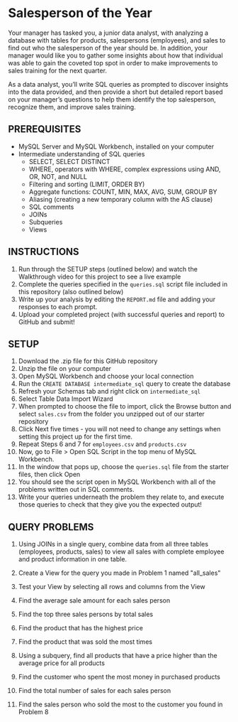 # Salesperson of the Year

Your manager has tasked you, a junior data analyst, with analyzing a database with tables for products, salespersons (employees), and sales to find out who the salesperson of the year should be. In addition, your manager would like you to gather some insights about how that individual was able to gain the coveted top spot in order to make improvements to sales training for the next quarter.

As a data analyst, you’ll write SQL queries as prompted to discover insights into the data provided, and then provide a short but detailed report based on your manager’s questions to help them identify the top salesperson, recognize them, and improve sales training.

## PREREQUISITES

- MySQL Server and MySQL Workbench, installed on your computer
- Intermediate understanding of SQL queries
  - SELECT, SELECT DISTINCT
  - WHERE, operators with WHERE, complex expressions using AND, OR, NOT, and NULL
  - Filtering and sorting (LIMIT, ORDER BY)
  - Aggregate functions: COUNT, MIN, MAX, AVG, SUM, GROUP BY
  - Aliasing (creating a new temporary column with the AS clause)
  - SQL comments
  - JOINs
  - Subqueries
  - Views

## INSTRUCTIONS

1. Run through the SETUP steps (outlined below) and watch the Walkthrough video for this project to see a live example
2. Complete the queries specified in the `queries.sql` script file included in this repository (also outlined below)
3. Write up your analysis by editing the `REPORT.md` file and adding your responses to each prompt.
4. Upload your completed project (with successful queries and report) to GitHub and submit!

## SETUP

1. Download the .zip file for this GitHub repository
2. Unzip the file on your computer
3. Open MySQL Workbench and choose your local connection
4. Run the `CREATE DATABASE intermediate_sql` query to create the database
5. Refresh your Schemas tab and right click on `intermediate_sql`
6. Select Table Data Import Wizard
7. When prompted to choose the file to import, click the Browse button and select `sales.csv` from the folder you unzipped out of our starter repository
8. Click Next five times - you will not need to change any settings when setting this project up for the first time.
9. Repeat Steps 6 and 7 for `employees.csv` and `products.csv`
10. Now, go to File > Open SQL Script in the top menu of MySQL Workbench.
11. In the window that pops up, choose the `queries.sql` file from the starter files, then click Open
12. You should see the script open in MySQL Workbench with all of the problems written out in SQL comments.
13. Write your queries underneath the problem they relate to, and execute those queries to check that they give you the expected output!

## QUERY PROBLEMS

1. Using JOINs in a single query, combine data from all three tables (employees, products, sales) to view all sales with complete employee and product information in one table.

2. Create a View for the query you made in Problem 1 named "all_sales"

3. Test your View by selecting all rows and columns from the View

4. Find the average sale amount for each sales person

5. Find the top three sales persons by total sales

6. Find the product that has the highest price

7. Find the product that was sold the most times

8. Using a subquery, find all products that have a price higher than the average price for all products

9. Find the customer who spent the most money in purchased products

10. Find the total number of sales for each sales person

11. Find the sales person who sold the most to the customer you found in Problem 8

